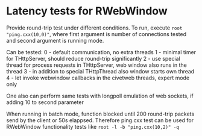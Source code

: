 # Latency tests for RWebWindow

Provide round-trip test under different conditions.
To run, execute `root "ping.cxx(10,0)"`, where first argument is number of connections tested and
second argument is running mode.

Can be tested:
0 - default communication, no extra threads
1 - minimal timer for THttpServer, should reduce round-trip significantly
2 - use special thread for process requests in THttpServer, web window also runs in the thread
3 - in addition to special THttpThread also window starts own thread
4 - let invoke webwindow callbacks in the civetweb threads, expert mode only

One also can perform same tests with longpoll emulation of web sockets, if adding 10 to second parameter

When running in batch mode, function blocked until 200 round-trip packets send by the client
or 50s elappsed. Therefore ping.cxx test can be used for RWebWindow functionality tests 
like `root -l -b "ping.cxx(10,2)" -q`
